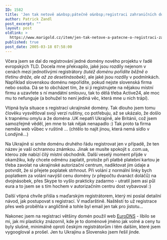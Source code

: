 ```yaml
---
ID: 1582
title: 'Jen tak netově a&nbsp;pátečně o&nbsp;registraci zahraničních domén&#8230;'
author: Patrick Zandl
post_excerpt: ""
layout: post
oldlink: >
  https://www.marigold.cz/item/jen-tak-netove-a-patecne-o-registraci-zahranicnich-domen
published: true
post_date: 2005-03-18 07:58:00
---
```

<p>Včera jsem se dal do registrování jedné domény nového projektu v řadě evropských TLD. Docela mne překvapilo, jaké jsou rozdíly nejenom v cenách mezi jednotlivými registrátory <i>(tutéž doménu pořídíte běžně o třetinu dráže, ale až za desetinásobek)</i>, ale jaké jsou rozdíly v podmínkách. Například slovenskou doménu nepořídíte, pokud nejste slovenská firma nebo osoba. Dá se to obcházet tím, že si ji registrujete na nějakou místní firmu a uzavřete s ní mandátní smlouvu, tak to dělá třeba Active24, ale moc mu to nefunguje (a bohužel to není jediná věc, která mne u nich trápí).</p>

<p>Vtipná byla situace s registrací ukrajinské domény. Tak dlouho jsem tomu člověku vysvětloval svojí verzí ruštiny, co potřebuju, až se ukázalo, že došlo k trapnému omylu a že doména .UK nepatří Ukrajině, ale Británii, což jsem samozřejmě věděl, jen mne to tak nějak nenapadlo :) Tak proto ta firma neměla web vůbec v ruštině ... (chtělo to najít jinou, která nemá sídlo v Londýně...)</p>

<p>Na Ukrajině si smíte doménu druhého řádu registrovat jen v případě, že ten název je vaší ochrannou známkou. Jinak se musíte spokojit s .com.ua, kterou zde nabízí čilý místní obchodník. Další veselý moment přijde v okamžiku, kdy chcete odménu zaplatit, protože při platbě platební kartou je třeba zavolat na ukrajinské autorizační centrum, nadiktovat jim údaje a potvrdit, že si přejete poplatek strhnout. Při volání z normální linky bych poplatkem za volání navýšil cenu domény (v přepočtu dvanáct doláčů) na dvojnásobek, přes Skype to vyšlo prakticky zadarmo - utratil jsem asi půl eura a to jsem se s tím hochem v autorizačním centru dost vybavoval :)</p>

<p>Další vtipná chvíle přišla s maďarským registrátorem, který mi poslal detailní návod, jak postupovat s registrací. V maďarštině. Naštěstí to už registrace přes web proběhla v angličtině a tohle byl email jen tak pro jistotu...</p>

<p>Nakonec jsem na registraci většiny domén použil web <a href="http://www.eurodns.com">EuroDNS</a> - líbilo se mi, jak mi plasticky znázornil, kde je to doménové jméno jak volné a ceny tu byly slušné, minimálně oproti českým registrátorům i těm dalším, které jsem vygoogloval a prošel. Jen tu Ukrajinu a Slovensko jsem řešil jinde.
</p>
